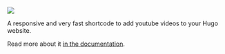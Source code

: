 ![](header-card.png)

A responsive and very fast shortcode to add youtube videos to your Hugo website.

Read more about it [in the documentation](https://kollitsch.dev/components/hugo-youtube/).
